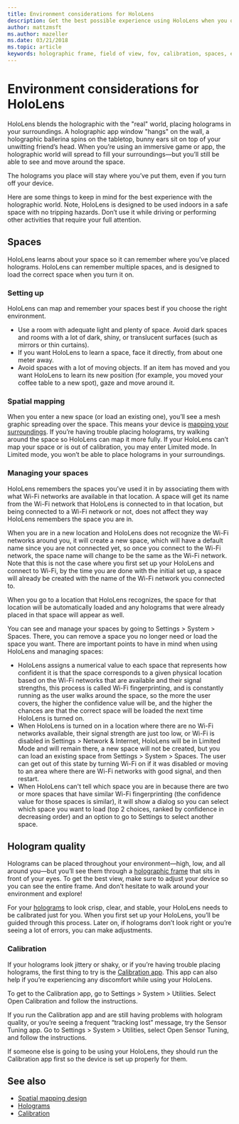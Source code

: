 ```yaml
---
title: Environment considerations for HoloLens
description: Get the best possible experience using HoloLens when you optimize the device for your eyes and environment.
author: mattzmsft
ms.author: mazeller
ms.date: 03/21/2018
ms.topic: article
keywords: holographic frame, field of view, fov, calibration, spaces, environment, how-to
---
```




# Environment considerations for HoloLens

HoloLens blends the holographic with the "real" world, placing holograms in your surroundings. A holographic app window "hangs" on the wall, a holographic ballerina spins on the tabletop, bunny ears sit on top of your unwitting friend’s head. When you’re using an immersive game or app, the holographic world will spread to fill your surroundings—but you’ll still be able to see and move around the space.

The holograms you place will stay where you’ve put them, even if you turn off your device. 

Here are some things to keep in mind for the best experience with the holographic world. Note, HoloLens is designed to be used indoors in a safe space with no tripping hazards. Don’t use it while driving or performing other activities that require your full attention.

## Spaces

HoloLens learns about your space so it can remember where you’ve placed holograms. HoloLens can remember multiple spaces, and is designed to load the correct space when you turn it on.

### Setting up

HoloLens can map and remember your spaces best if you choose the right environment.
* Use a room with adequate light and plenty of space. Avoid dark spaces and rooms with a lot of dark, shiny, or translucent surfaces (such as mirrors or thin curtains).
* If you want HoloLens to learn a space, face it directly, from about one meter away.
* Avoid spaces with a lot of moving objects. If an item has moved and you want HoloLens to learn its new position (for example, you moved your coffee table to a new spot), gaze and move around it.

### Spatial mapping

When you enter a new space (or load an existing one), you’ll see a mesh graphic spreading over the space. This means your device is [mapping your surroundings](spatial-mapping-design.md). If you’re having trouble placing holograms, try walking around the space so HoloLens can map it more fully. If your HoloLens can’t map your space or is out of calibration, you may enter Limited mode. In Limited mode, you won’t be able to place holograms in your surroundings.

### Managing your spaces

HoloLens remembers the spaces you’ve used it in by associating them with what Wi-Fi networks are available in that location. A space will get its name from the Wi-Fi network that HoloLens is connected to in that location, but being connected to a Wi-Fi network or not, does not affect they way HoloLens remembers the space you are in.

When you are in a new location and HoloLens does not recognize the Wi-Fi networks around you, it will create a new space, which will have a default name since you are not connected yet, so once you connect to the Wi-Fi network, the space name will change to be the same as the Wi-Fi network. Note that this is not the case where you first set up your HoloLens and connect to Wi-Fi, by the time you are done with the initial set up, a space will already be created with the name of the Wi-Fi network you connected to.

When you go to a location that HoloLens recognizes, the space for that location will be automatically loaded and any holograms that were already placed in that space will appear as well.

You can see and manage your spaces by going to Settings > System > Spaces. There, you can remove a space you no longer need or load the space you want. There are important points to have in mind when using HoloLens and managing spaces:
* HoloLens assigns a numerical value to each space that represents how confident it is that the space corresponds to a given physical location based on the Wi-Fi networks that are available and their signal strengths, this process is called Wi-Fi fingerprinting, and is constantly running as the user walks around the space, so the more the user covers, the higher the confidence value will be, and the higher the chances are that the correct space will be loaded the next time HoloLens is turned on.
* When HoloLens is turned on in a location where there are no Wi-Fi networks available, their signal strength are just too low, or Wi-Fi is disabled in Settings > Network & Internet, HoloLens will be in Limited Mode and will remain there, a new space will not be created, but you can load an existing space from Settings > System > Spaces. The user can get out of this state by turning Wi-Fi on if it was disabled or moving to an area where there are Wi-Fi networks with good signal, and then restart.
* When HoloLens can't tell which space you are in because there are two or more spaces that have similar Wi-Fi fingerprinting (the confidence value for those spaces is similar), it will show a dialog so you can select which space you want to load (top 2 choices, ranked by confidence in decreasing order) and an option to go to Settings to select another space.

## Hologram quality

Holograms can be placed throughout your environment—high, low, and all around you—but you’ll see them through a [holographic frame](holographic-frame.md) that sits in front of your eyes. To get the best view, make sure to adjust your device so you can see the entire frame. And don’t hesitate to walk around your environment and explore!

For your [holograms](hologram.md) to look crisp, clear, and stable, your HoloLens needs to be calibrated just for you. When you first set up your HoloLens, you’ll be guided through this process. Later on, if holograms don’t look right or you’re seeing a lot of errors, you can make adjustments.

### Calibration

If your holograms look jittery or shaky, or if you’re having trouble placing holograms, the first thing to try is the [Calibration app](calibration.md). This app can also help if you’re experiencing any discomfort while using your HoloLens.

To get to the Calibration app, go to Settings > System > Utilities. Select Open Calibration and follow the instructions.

If you run the Calibration app and are still having problems with hologram quality, or you’re seeing a frequent “tracking lost” message, try the Sensor Tuning app. Go to Settings > System > Utilities, select Open Sensor Tuning, and follow the instructions.

If someone else is going to be using your HoloLens, they should run the Calibration app first so the device is set up properly for them.

## See also
* [Spatial mapping design](spatial-mapping-design.md)
* [Holograms](hologram.md)
* [Calibration](calibration.md)
